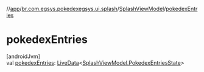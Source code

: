 //[app](../../../index.md)/[br.com.egsys.pokedexegsys.ui.splash](../index.md)/[SplashViewModel](index.md)/[pokedexEntries](pokedex-entries.md)

# pokedexEntries

[androidJvm]\
val [pokedexEntries](pokedex-entries.md): [LiveData](https://developer.android.com/reference/kotlin/androidx/lifecycle/LiveData.html)&lt;[SplashViewModel.PokedexEntriesState](-pokedex-entries-state/index.md)&gt;

